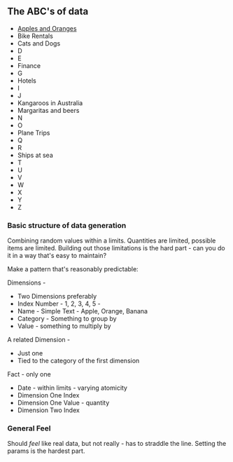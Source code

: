 ## The ABC's of data

* [Apples and Oranges](./Samples/Apples_and_Oranges/fruit.csv)
* Bike Rentals
* Cats and Dogs
* D
* E
* Finance
* G
* Hotels
* I
* J
* Kangaroos in Australia
* Margaritas and beers
* N
* O
* Plane Trips
* Q
* R
* Ships at sea
* T
* U
* V
* W
* X
* Y
* Z

### Basic structure of data generation
Combining random values within a limits.  Quantities are limited, possible items are limited.  Building out those limitations is the hard part - can you do it in a way that's easy to maintain?

Make a pattern that's reasonably predictable:

Dimensions -

* Two Dimensions preferably
* Index Number - 1, 2, 3, 4, 5 -
* Name - Simple Text - Apple, Orange, Banana
* Category - Something to group by
* Value - something to multiply by

A related Dimension - 

* Just one 
* Tied to the category of the first dimension

Fact - only one

* Date - within limits - varying atomicity
* Dimension One Index
* Dimension One Value - quantity
* Dimension Two Index

### General Feel
Should _feel_ like real data, but not really - has to straddle the line.  Setting the params is the hardest part.
